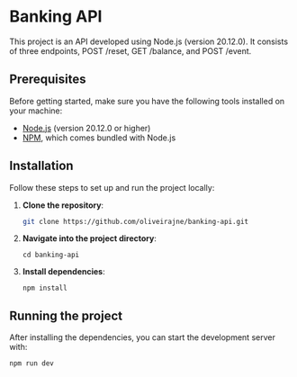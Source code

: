 # Banking API

This project is an API developed using Node.js (version 20.12.0). It consists of three endpoints, POST /reset, GET /balance, and POST /event.

## Prerequisites

Before getting started, make sure you have the following tools installed on your machine:

- [Node.js](https://nodejs.org/en/) (version 20.12.0 or higher)
- [NPM](https://www.npmjs.com/), which comes bundled with Node.js

## Installation

Follow these steps to set up and run the project locally:

1. **Clone the repository**:

   ```bash
   git clone https://github.com/oliveirajne/banking-api.git
   ```
2. **Navigate into the project directory**:

    ```
    cd banking-api
    ```
3. **Install dependencies**:
    ```
    npm install
    ```

## Running the project

After installing the dependencies, you can start the development server with:
```
npm run dev
```